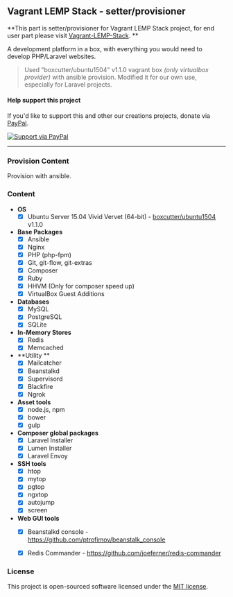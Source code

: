 ## Vagrant LEMP Stack - setter/provisioner

**This part is setter/provisioner for Vagrant LEMP Stack project, for end user part please visit [Vagrant-LEMP-Stack](https://github.com/juy/Vagrant-LEMP-Stack). **

A development platform in a box, with everything you would need to develop PHP/Laravel websites.

> Used "boxcutter/ubuntu1504" v1.1.0 vagrant box *(only virtualbox provider)* with ansible provision. Modified it for our own use, especially for Laravel projects. 

#### Help support this project
If you'd like to support this and other our creations projects, donate via [PayPal][paypal-donate-url].

[![Support via PayPal][paypal-donate-img]][paypal-donate-url]


----------


### Provision Content
Provision with ansible.

### Content
- **OS**
	- [x] Ubuntu Server 15.04 Vivid Vervet (64-bit) - [boxcutter/ubuntu1504](https://atlas.hashicorp.com/boxcutter/boxes/ubuntu1504) v1.1.0
- **Base Packages**
	- [x] Ansible
	- [x] Nginx
	- [x] PHP (php-fpm)
	- [x] Git, git-flow, git-extras
	- [x] Composer
	- [x] Ruby
	- [x] HHVM (Only for composer speed up)
    - [x] VirtualBox Guest Additions
- **Databases**
	- [x] MySQL
	- [x] PostgreSQL
	- [x] SQLite
- **In-Memory Stores**
	- [x] Redis
	- [x] Memcached
- **Utility **
	- [x] Mailcatcher
	- [x] Beanstalkd
	- [x] Supervisord
	- [x] Blackfire
	- [x] Ngrok
- **Asset tools**
	- [x] node.js, npm
	- [x] bower
	- [x] gulp
- **Composer global packages**
    - [x] Laravel Installer
	- [x] Lumen Installer
	- [x] Laravel Envoy
- **SSH tools**
	- [x] htop
	- [x] mytop
	- [x] pgtop
	- [x] ngxtop
	- [x] autojump
	- [x] screen
- **Web GUI tools**
	- [x] Beanstalkd console - https://github.com/ptrofimov/beanstalk_console
	- [x] Redis Commander - https://github.com/joeferner/redis-commander


### License
This project is open-sourced software licensed under the [MIT license][mit-url].


[paypal-donate-img]: https://img.shields.io/badge/PayPal-donate-brightgreen.svg?style=flat-square
[paypal-donate-url]: http://bit.ly/donateAngelside

[mit-url]: http://opensource.org/licenses/MIT

